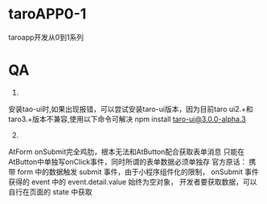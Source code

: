 # taroAPP0-1
taroapp开发从0到1系列
# QA
1.
安装tao-ui时,如果出现报错，可以尝试安装taro-ui版本，因为目前taro ui2.+和taro3.+版本不兼容,使用以下命令可解决
npm install taro-ui@3.0.0-alpha.3

2.
AtForm onSubmit完全鸡肋，根本无法和AtButton配合获取表单消息
只能在AtButton中单独写onClick事件，同时所谓的表单数据必须单独存
官方原话：
携带 form 中的数据触发 submit 事件，由于小程序组件化的限制，
onSubmit 事件获得的 event 中的 event.detail.value 始终为空对象，
开发者要获取数据，可以自行在页面的 state 中获取